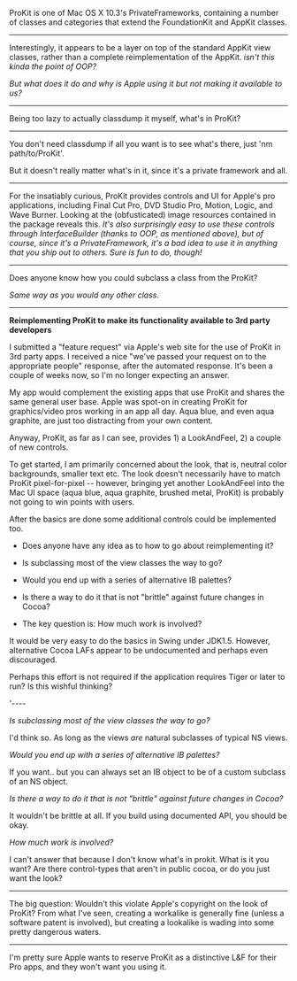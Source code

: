 

ProKit is one of Mac OS X 10.3's PrivateFrameworks, containing a number of classes and categories that extend the FoundationKit and AppKit classes.

----

Interestingly, it appears to be a layer on top of the standard AppKit view classes, rather than a complete reimplementation of the AppKit. *isn't this kinda the point of OOP?*

*But what does it *do* and why is Apple using it but not making it available to us?*

----

Being too lazy to actually classdump it myself, what's in ProKit?

----

You don't need classdump if all you want is to see what's there, just 'nm path/to/ProKit'.

But it doesn't really matter what's in it, since it's a private framework and all.

----

For the insatiably curious, ProKit provides controls and UI for Apple's pro applications, including Final Cut Pro, DVD Studio Pro, Motion, Logic, and Wave Burner. Looking at the (obfusticated) image resources contained in the package reveals this. *It's also surprisingly easy to use these controls through InterfaceBuilder (thanks to OOP, as mentioned above), but of course, since it's a PrivateFramework, it's a bad idea to use it in anything that you ship out to others. Sure is fun to do, though!*

----

Does anyone know how you could subclass a class from the ProKit?

*Same way as you would any other class.*

----

**Reimplementing ProKit to make its functionality available to 3rd party developers**

I submitted a "feature request" via Apple's web site for the use of ProKit in 3rd party apps. I received a nice "we've passed your request on to the appropriate people" response, after the automated response. It's been a couple of weeks now, so I'm no longer expecting an answer. 

My app would complement the existing apps that use ProKit and shares the same general user base.
Apple was spot-on in creating ProKit for graphics/video pros working in an app all day.
Aqua blue, and even aqua graphite, are just too distracting from your own content.

Anyway, ProKit, as far as I can see, provides 1) a LookAndFeel, 2) a couple of new controls.

To get started, I am primarily concerned about the look, that is, neutral color backgrounds, smaller text etc.
The look doesn't necessarily have to match ProKit pixel-for-pixel -- however, bringing yet another LookAndFeel into the Mac UI space (aqua blue, aqua graphite, brushed metal, ProKit) is probably not going to win points with users.

After the basics are done some additional controls could be implemented too.

 
 * Does anyone have any idea as to how to go about reimplementing it?
 * Is subclassing most of the view classes the way to go?
 * Would you end up with a series of alternative IB palettes?
 * Is there a way to do it that is not "brittle" against future changes in Cocoa?

 * The key question is: How much work is involved?
 

It would be very easy to do the basics in Swing under JDK1.5. However, alternative Cocoa LAFs appear to be undocumented and perhaps even discouraged.

Perhaps this effort is not required if the application requires Tiger or later to run? Is this wishful thinking?

'----

*Is subclassing most of the view classes the way to go?*

I'd think so.  As long as the views *are* natural subclasses of typical NS views.

*Would you end up with a series of alternative IB palettes?*

If you want.. but you can always set an IB object to be of a custom subclass of an NS object.  

*Is there a way to do it that is not "brittle" against future changes in Cocoa?*

It wouldn't be brittle at all.  If you build using documented API, you should be okay.

*How much work is involved?*

I can't answer that because I don't know what's in prokit.  What is it you want?  Are there control-types that aren't in public cocoa, or do you just want the look?

----

The big question: Wouldn't this violate Apple's copyright on the look of ProKit? From what I've seen, creating a workalike is generally fine (unless a software patent is involved), but creating a lookalike is wading into some pretty dangerous waters.

----

I'm pretty sure Apple wants to reserve ProKit as a distinctive L&F for their Pro apps, and they won't want you using it.
